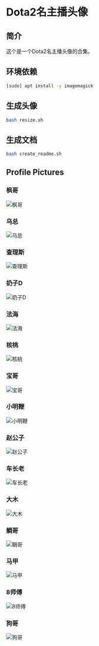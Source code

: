 # Dota2名主播头像

## 简介

这个是一个Dota2名主播头像的合集。

## 环境依赖

```bash
[sudo] apt install -y imagemagick
```

## 生成头像

```bash
bash resize.sh
```

## 生成文档

```bash
bash create_readme.sh
```

## Profile Pictures


### 枫哥

![枫哥](./profile_pictures/枫哥.png)

### 乌总

![乌总](./profile_pictures/乌总.png)

### 查理斯

![查理斯](./profile_pictures/查理斯.png)

### 奶子D

![奶子D](./profile_pictures/奶子D.png)

### 法海

![法海](./profile_pictures/法海.png)

### 核桃

![核桃](./profile_pictures/核桃.png)

### 宝哥

![宝哥](./profile_pictures/宝哥.png)

### 小明鞭

![小明鞭](./profile_pictures/小明鞭.png)

### 赵公子

![赵公子](./profile_pictures/赵公子.png)

### 车长老

![车长老](./profile_pictures/车长老.png)

### 大木

![大木](./profile_pictures/大木.png)

### 鲷哥

![鲷哥](./profile_pictures/鲷哥.png)

### 马甲

![马甲](./profile_pictures/马甲.png)

### 8师傅

![8师傅](./profile_pictures/8师傅.png)

### 狗哥

![狗哥](./profile_pictures/狗哥.png)
